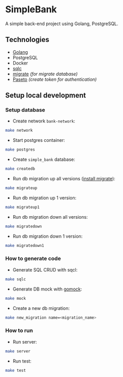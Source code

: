 # SimpleBank

A simple back-end project using Golang, PostgreSQL.

## Technologies

- [Golang](https://go.dev)
- PostgreSQL
- Docker
- [sqlc](https://sqlc.dev)
- [migrate](https://github.com/golang-migrate/migrate) _(for migrate database)_
- [Paseto](https://paseto.io) _(create token for authentication)_

## Setup local development

### Setup database

- Create network `bank-network`:

```bash
make network
```

- Start postgres container:

```bash
make postgres
```

- Create `simple_bank` database:

```bash
make createdb
```

- Run db migration up all versions ([install migrate](https://github.com/golang-migrate/migrate/tree/master/cmd/migrate#installation)):

```bash
make migrateup
```

- Run db migration up 1 version:

```bash
make migrateup1
```

- Run db migration down all versions:

```bash
make migratedown
```

- Run db migration down 1 version:

```bash
make migratedown1
```

### How to generate code

- Generate SQL CRUD with sqcl:

```bash
make sqlc
```

- Generate DB mock with [gomock](https://pkg.go.dev/go.uber.org/mock/gomock):

```bash
make mock
```

- Create a new db migration:

```bash
make new_migration name=<migration_name>
```

### How to run

- Run server:

```bash
make server
```

- Run test:

```bash
make test
```
